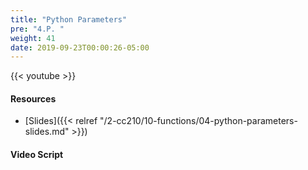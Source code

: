 ```yaml
---
title: "Python Parameters"
pre: "4.P. "
weight: 41
date: 2019-09-23T00:00:26-05:00
---
```


{{< youtube  >}}

#### Resources

* [Slides]({{< relref "/2-cc210/10-functions/04-python-parameters-slides.md" >}})

#### Video Script
